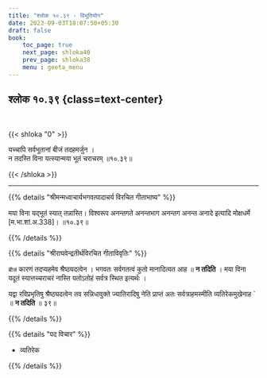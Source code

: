 ```yaml
---
title: "श्लोक १०.३९ - विभूतियोग"
date: 2023-09-03T18:07:50+05:30
draft: false
book:
    toc_page: true
    next_page: shloka40
    prev_page: shloka38
    menu : geeta_menu
---
```




## श्लोक १०.३९ {class=text-center}

<br/>

{{< shloka  "0"  >}}

यच्चापि सर्वभूतानां बीजं तदहमर्जुन ।  
न तदस्ति विना यत्स्यान्मया भूतं चराचरम् ॥१०.३९॥  

{{< /shloka >}}

---


{{% details "श्रीमन्मध्वाचार्यभगवत्पादाचर्य विरचित  गीताभाष्य" %}}

मया विना यद्भूतं स्यात् तन्नास्ति। विश्वरूप 
अनन्तगते अनन्तभाग अनन्तग अनन्त अनादे 
इत्यादि मोक्षधर्मे [म.भा.शां.अ.338]। ॥१०.३९॥  

{{% /details %}}



{{% details "श्रीराघवेन्द्रतीर्थविरचित गीताविवृतिः" %}}

`बीजं` कारणं तदप्यहमेव श्रैष्ठ्यदत्वेन । 
भगवतः सर्वगतत्वं कुतो
मानादित्यत आह ॥ **न तदिति** । 
मया विना यदूतं स्यात्तच्चराचरं नास्ति
यतोऽतोहं सर्वत्र स्थित इत्यर्थः ।   

यद्वा रविप्रभृतिषु श्रैष्ठ्यदत्वेन तव
सन्निधावुक्ते ज्यातिरादिषु नेति प्राप्तं अतः 
सर्वत्राहमस्मीति व्यतिरेकमुखेनाह `
॥ **न तदिति** ॥ ३९॥

{{% /details %}}



{{% details "पद विचार" %}}

- व्यतिरेक

{{% /details %}}
